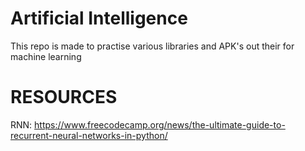 # Artificial Intelligence
This repo is made to practise various libraries and APK's out their for machine learning 
# RESOURCES
RNN: https://www.freecodecamp.org/news/the-ultimate-guide-to-recurrent-neural-networks-in-python/
